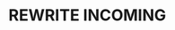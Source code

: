 # REWRITE INCOMING

<!-- Figure out how to implement https://vim.fandom.com/wiki/Different_syntax_highlighting_within_regions_of_a_file-->

<!-- List of dependencies for the editor to work properly -->
<!---->
<!-- ### CONVERTING TO NEOVIM -->
<!---->
<!-- - [ ] pynvim (python3 -m pip install pynvim) -->
<!-- - [ ] node neovim (npm install -g neovim) -->
<!-- - [ ] perl neovim (cpanm install Neovim::Ext) -->
<!-- - [ ] [Universal Ctags](https://ctags.io/) -->
<!---->
<!-- ### DEPRECATED -->
<!---->
<!-- - [ ] [Rust](https://forge.rust-lang.org/infra/other-installation-methods.html) -->
<!-- - [ ] [Code Minimap](https://github.com/wfxr/code-minimap) -->
<!-- - [ ] [Ripgrep](https://github.com/BurntSushi/ripgrep) -->
<!-- - [ ] [Nodejs](https://nodejs.org/en/) -->
<!-- 	- [ ] [Yarn](https://classic.yarnpkg.com/en/docs/install#windows-stable) -->
<!-- - [ ] [Python 3.6+](https://www.python.org/downloads/) -->
<!-- - [ ] [fzf](https://github.com/junegunn/fzf#using-linux-package-managers) -->
<!-- - [ ] [Silver Watcher](https://github.com/ggreer/the_silver_searcher#installing) -->
